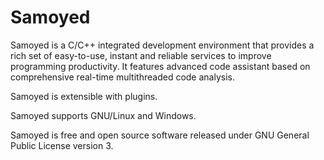Samoyed
=======

Samoyed is a C/C++ integrated development environment that provides a rich set
of easy-to-use, instant and reliable services to improve programming
productivity.  It features advanced code assistant based on comprehensive
real-time multithreaded code analysis.

Samoyed is extensible with plugins.

Samoyed supports GNU/Linux and Windows.

Samoyed is free and open source software released under GNU General Public
License version 3.
